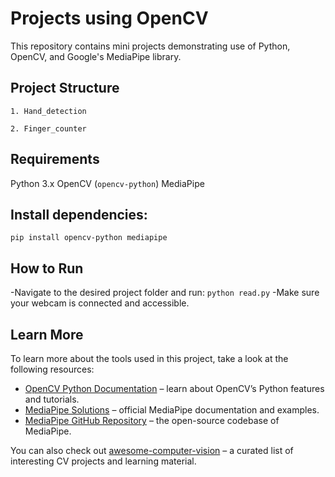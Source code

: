 # Projects using OpenCV 
This repository contains mini projects demonstrating use of Python, OpenCV, and Google's MediaPipe library.

## Project Structure
`1. Hand_detection`

`2. Finger_counter`

## Requirements
Python 3.x
OpenCV (`opencv-python`)
MediaPipe

## Install dependencies:
`pip install opencv-python mediapipe`

## How to Run
-Navigate to the desired project folder and run:
`python read.py`
-Make sure your webcam is connected and accessible.

## Learn More

To learn more about the tools used in this project, take a look at the following resources:

- [OpenCV Python Documentation](https://docs.opencv.org/master/d6/d00/tutorial_py_root.html) – learn about OpenCV’s Python features and tutorials.
- [MediaPipe Solutions](https://developers.google.com/mediapipe/solutions) – official MediaPipe documentation and examples.
- [MediaPipe GitHub Repository](https://github.com/google/mediapipe) – the open-source codebase of MediaPipe.

You can also check out [awesome-computer-vision](https://github.com/jbhuang0604/awesome-computer-vision) – a curated list of interesting CV projects and learning material.


